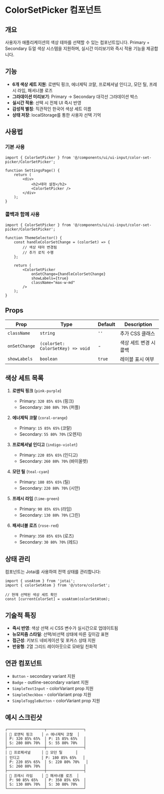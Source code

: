 # ColorSetPicker 컴포넌트

## 개요

사용자가 애플리케이션의 색상 테마를 선택할 수 있는 컴포넌트입니다. Primary + Secondary 듀얼 색상 시스템을 지원하며, 실시간 미리보기와 즉시 적용 기능을 제공합니다.

## 기능

- **6개 색상 세트 지원**: 로맨틱 핑크, 에너제틱 코랄, 프로페셔널 인디고, 모던 틸, 프레시 라임, 패셔너블 로즈
- **그라데이션 미리보기**: Primary → Secondary 대각선 그라데이션 박스
- **실시간 적용**: 선택 시 전체 UI 즉시 반영
- **감성적 별칭**: 직관적인 한국어 색상 세트 이름
- **상태 저장**: localStorage를 통한 사용자 선택 기억

## 사용법

### 기본 사용

```tsx
import { ColorSetPicker } from '@/components/ui/ui-input/color-set-picker/ColorSetPicker';

function SettingsPage() {
	return (
		<div>
			<h2>테마 설정</h2>
			<ColorSetPicker />
		</div>
	);
}
```

### 콜백과 함께 사용

```tsx
import { ColorSetPicker } from '@/components/ui/ui-input/color-set-picker/ColorSetPicker';

function ThemeSelector() {
	const handleColorSetChange = (colorSet) => {
		// 색상 테마 변경됨
		// 추가 로직 수행
	};

	return (
		<ColorSetPicker
			onSetChange={handleColorSetChange}
			showLabels={true}
			className="max-w-md"
		/>
	);
}
```

## Props

| Prop          | Type                              | Default | Description            |
| ------------- | --------------------------------- | ------- | ---------------------- |
| `className`   | `string`                          | `''`    | 추가 CSS 클래스        |
| `onSetChange` | `(colorSet: ColorSetKey) => void` | -       | 색상 세트 변경 시 콜백 |
| `showLabels`  | `boolean`                         | `true`  | 레이블 표시 여부       |

## 색상 세트 목록

1. **로맨틱 핑크** (`pink-purple`)

   - Primary: `320 85% 65%` (핑크)
   - Secondary: `280 80% 70%` (퍼플)

2. **에너제틱 코랄** (`coral-orange`)

   - Primary: `15 85% 65%` (코랄)
   - Secondary: `55 80% 70%` (오렌지)

3. **프로페셔널 인디고** (`indigo-violet`)

   - Primary: `220 85% 65%` (인디고)
   - Secondary: `260 80% 70%` (바이올렛)

4. **모던 틸** (`teal-cyan`)

   - Primary: `180 85% 65%` (틸)
   - Secondary: `220 80% 70%` (시안)

5. **프레시 라임** (`lime-green`)

   - Primary: `90 85% 65%` (라임)
   - Secondary: `130 80% 70%` (그린)

6. **패셔너블 로즈** (`rose-red`)
   - Primary: `350 85% 65%` (로즈)
   - Secondary: `30 80% 70%` (레드)

## 상태 관리

컴포넌트는 Jotai를 사용하여 전역 상태를 관리합니다:

```tsx
import { useAtom } from 'jotai';
import { colorSetAtom } from '@/store/colorSet';

// 현재 선택된 색상 세트 확인
const [currentColorSet] = useAtom(colorSetAtom);
```

## 기술적 특징

- **즉시 반영**: 색상 선택 시 CSS 변수가 실시간으로 업데이트됨
- **뉴모피즘 스타일**: 선택/비선택 상태에 따른 깊이감 표현
- **접근성**: 키보드 네비게이션 및 포커스 상태 지원
- **반응형**: 2열 그리드 레이아웃으로 모바일 친화적

## 연관 컴포넌트

- `Button` - secondary variant 지원
- `Badge` - outline-secondary variant 지원
- `SimpleTextInput` - colorVariant prop 지원
- `SimpleCheckbox` - colorVariant prop 지원
- `SimpleToggleButton` - colorVariant prop 지원

## 예시 스크린샷

```
┌─────────────────┬─────────────────┐
│ 🌸 로맨틱 핑크    │ 🔥 에너제틱 코랄  │
│ P: 320 85% 65%  │ P: 15 85% 65%   │
│ S: 280 80% 70%  │ S: 55 80% 70%   │
├─────────────────┼─────────────────┤
│ 💼 프로페셔널     │ 🌊 모던 틸      │
│ 인디고          │ P: 180 85% 65%   │
│ P: 220 85% 65%  │ S: 220 80% 70%   │
│ S: 260 80% 70%  │                 │
├─────────────────┼─────────────────┤
│ 🍃 프레시 라임    │ 🌹 패셔너블 로즈  │
│ P: 90 85% 65%   │ P: 350 85% 65%  │
│ S: 130 80% 70%  │ S: 30 80% 70%   │
└─────────────────┴─────────────────┘
```
